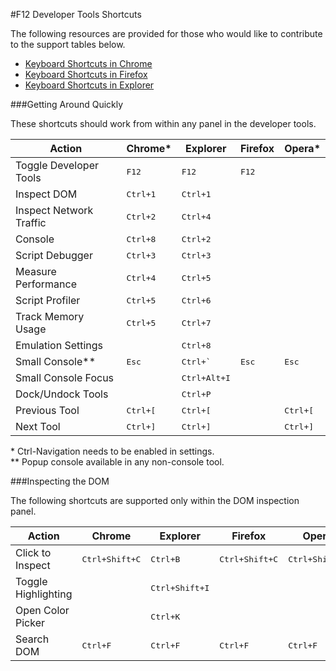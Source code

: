 #F12 Developer Tools Shortcuts

The following resources are provided for those who would like to contribute to the support tables below.

* [Keyboard Shortcuts in Chrome](https://developer.chrome.com/devtools/docs/shortcuts)
* [Keyboard Shortcuts in Firefox](https://developer.mozilla.org/en-US/docs/Tools/Keyboard_shortcuts)
* [Keyboard Shortcuts in Explorer](http://msdn.microsoft.com/en-us/library/ie/dn322041(v=vs.85).aspx)

###Getting Around Quickly

These shortcuts should work from within any panel in the developer tools.

| Action                  | Chrome*           | Explorer              | Firefox        | Opera*         |
|-------------------------|-------------------|-----------------------|----------------|----------------|
| Toggle Developer Tools  | <kbd>F12</kbd>    | <kbd>F12</kbd>        | <kbd>F12</kbd> |
| Inspect DOM             | <kbd>Ctrl+1</kbd> | <kbd>Ctrl+1</kbd>     |
| Inspect Network Traffic | <kbd>Ctrl+2</kbd> | <kbd>Ctrl+4</kbd>     |
| Console                 | <kbd>Ctrl+8</kbd> | <kbd>Ctrl+2</kbd>     |
| Script Debugger         | <kbd>Ctrl+3</kbd> | <kbd>Ctrl+3</kbd>     |
| Measure Performance     | <kbd>Ctrl+4</kbd> | <kbd>Ctrl+5</kbd>     |
| Script Profiler         | <kbd>Ctrl+5</kbd> | <kbd>Ctrl+6</kbd>     |
| Track Memory Usage      | <kbd>Ctrl+5</kbd> | <kbd>Ctrl+7</kbd>     |
| Emulation Settings      |                   | <kbd>Ctrl+8</kbd>     |
| Small Console**         | <kbd>Esc</kbd>    | <kbd>Ctrl+`</kbd>     | <kbd>Esc</kbd> | <kbd>Esc</kbd> |
| Small Console Focus     |                   | <kbd>Ctrl+Alt+I</kbd>
| Dock/Undock Tools       |                   | <kbd>Ctrl+P</kbd>
| Previous Tool           | <kbd>Ctrl+[</kbd> | <kbd>Ctrl+[</kbd>     |                | <kbd>Ctrl+[</kbd>
| Next Tool               | <kbd>Ctrl+]</kbd> | <kbd>Ctrl+]</kbd>     |                | <kbd>Ctrl+]</kbd>

\* Ctrl-Navigation needs to be enabled in settings.<br>
\** Popup console available in any non-console tool.

###Inspecting the DOM

The following shortcuts are supported only within the DOM inspection panel.

| Action              | Chrome                  | Explorer                | Firefox                 | Opera                   |
|---------------------|-------------------------|-------------------------|-------------------------|-------------------------|
| Click to Inspect    | <kbd>Ctrl+Shift+C</kbd> | <kbd>Ctrl+B</kbd>       | <kbd>Ctrl+Shift+C</kbd> | <kbd>Ctrl+Shift+C</kbd> |
| Toggle Highlighting |                         | <kbd>Ctrl+Shift+I</kbd>
| Open Color Picker   |                         | <kbd>Ctrl+K</kbd>
| Search DOM          | <kbd>Ctrl+F</kbd>       | <kbd>Ctrl+F</kbd>       | <kbd>Ctrl+F</kbd>       | <kbd>Ctrl+F</kbd>
